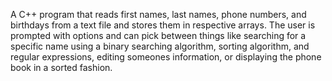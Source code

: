 A C++ program that reads first names, last names, phone numbers, and birthdays from a text file and stores them in respective arrays. The user is prompted with options and can pick between things like searching for a specific name using a binary searching algorithm, sorting algorithm, and regular expressions, editing someones information, or displaying the phone book in a sorted fashion.
